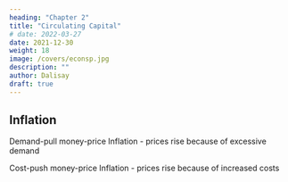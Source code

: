 ```yaml
---
heading: "Chapter 2"
title: "Circulating Capital"
# date: 2022-03-27
date: 2021-12-30
weight: 18
image: /covers/econsp.jpg
description: ""
author: Dalisay
draft: true
---
```



## Inflation

Demand-pull money-price Inflation - prices rise because of excessive demand

Cost-push money-price Inflation - prices rise because of increased costs

